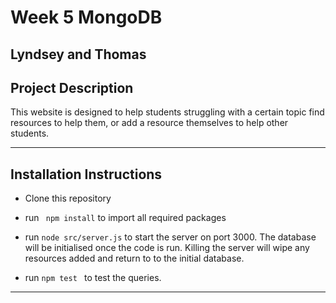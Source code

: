 # Week 5 MongoDB
## Lyndsey and Thomas


## Project Description

This website is designed to help students struggling with a certain topic find resources to help them, or add a resource themselves to help other students.

---

## Installation Instructions
* Clone this repository
* run ``` 
npm install ``` to import all required packages

* run ``` node src/server.js ``` to start the server on port 3000. The database will be initialised once the code is run. Killing the server will wipe any resources added and return to to the initial database. 
* run  ``` npm test  ``` to test the queries. 

---

